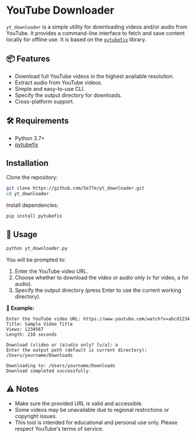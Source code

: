 # YouTube Downloader

`yt_downloader` is a simple utility for downloading videos and/or audio from YouTube. It provides a command-line interface to fetch and save content locally for offline use.
It is based on the [`pytubefix`](https://pypi.org/project/pytubefix/) library.

## 📦 Features

- Download full YouTube videos in the highest available resolution.
- Extract audio from YouTube videos.
- Simple and easy-to-use CLI.
- Specify the output directory for downloads.
- Cross-platform support.

## 🛠 Requirements

- Python 3.7+
- [pytubefix](https://pypi.org/project/pytubefix/)

## Installation

Clone the repository:

```bash
git clone https://github.com/5e77e/yt_downloader.git
cd yt_downloader
```

Install dependencies:

```bash
pip install pytubefix
```

## 🚀 Usage

```bash
python yt_downloader.py
```

You will be prompted to:
1. Enter the YouTube video URL.
2. Choose whether to download the video or audio only (v for video, a for audio).
3. Specify the output directory (press Enter to use the current working directory).

**📁 Example:**
```
Enter the YouTube video URL: https://www.youtube.com/watch?v=abcd1234
Title: Sample Video Title
Views: 1234567
Length: 210 seconds

Download (v)ideo or (a)udio only? [v/a]: a
Enter the output path (default is current directory): /Users/yourname/Downloads

Downloading to: /Users/yourname/Downloads
Download completed successfully.
```

## ⚠️ Notes

- Make sure the provided URL is valid and accessible.
- Some videos may be unavailable due to regional restrictions or copyright issues.
- This tool is intended for educational and personal use only. Please respect YouTube's terms of service.